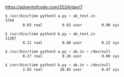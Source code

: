 https://adventofcode.com/2024/day/7

```Bash
$ /usr/bin/time python3 a.py < ab_test.in
3749
        0.03 real         0.02 user         0.00 sys
```
```Bash
$ /usr/bin/time python3 b.py < ab_test.in
11387
        0.21 real         0.88 user         0.22 sys
```
```Bash
$ /usr/bin/time python3 a.py < ab.in > /dev/null
        0.27 real         0.26 user         0.00 sys
```
```Bash
$ /usr/bin/time python3 b.py < ab.in > /dev/null
        2.65 real        26.85 user         0.47 sys
```
